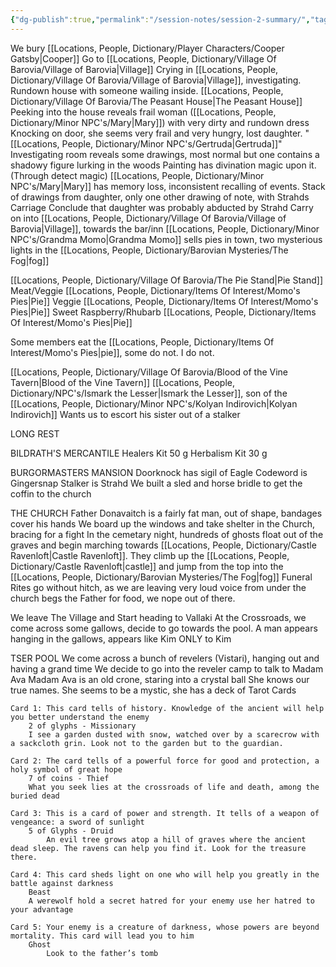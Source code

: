 ```yaml
---
{"dg-publish":true,"permalink":"/session-notes/session-2-summary/","tags":["Summary"]}
---
```


We bury [[Locations, People, Dictionary/Player Characters/Cooper Gatsby\|Cooper]]
Go to [[Locations, People, Dictionary/Village Of Barovia/Village of Barovia\|Village]]
Crying in [[Locations, People, Dictionary/Village Of Barovia/Village of Barovia\|Village]], investigating.  Rundown house with someone wailing inside.
[[Locations, People, Dictionary/Village Of Barovia/The Peasant House\|The Peasant House]]
	Peeking into the house reveals frail woman ([[Locations, People, Dictionary/Minor NPC's/Mary\|Mary]]) with very dirty and rundown dress
	Knocking on door, she seems very frail and very hungry, lost daughter. "[[Locations, People, Dictionary/Minor NPC's/Gertruda\|Gertruda]]"
	Investigating room reveals some drawings, most normal but one contains a shadowy figure lurking in the woods
	Painting has divination magic upon it. (Through detect magic)
	[[Locations, People, Dictionary/Minor NPC's/Mary\|Mary]] has memory loss, inconsistent recalling of events.
	Stack of drawings from daughter, only one other drawing of note, with Strahds Carriage
	Conclude that daughter was probably abducted by Strahd
Carry on into [[Locations, People, Dictionary/Village Of Barovia/Village of Barovia\|Village]], towards the bar/inn
[[Locations, People, Dictionary/Minor NPC's/Grandma Momo\|Grandma Momo]] sells pies in town, two mysterious lights in the [[Locations, People, Dictionary/Barovian Mysteries/The Fog\|fog]]

[[Locations, People, Dictionary/Village Of Barovia/The Pie Stand\|Pie Stand]]
		Meat/Veggie [[Locations, People, Dictionary/Items Of Interest/Momo's Pies\|Pie]]
		Veggie [[Locations, People, Dictionary/Items Of Interest/Momo's Pies\|Pie]]
		Sweet Raspberry/Rhubarb [[Locations, People, Dictionary/Items Of Interest/Momo's Pies\|Pie]]

Some members eat the [[Locations, People, Dictionary/Items Of Interest/Momo's Pies\|pie]], some do not. I do not.

[[Locations, People, Dictionary/Village Of Barovia/Blood of the Vine Tavern\|Blood of the Vine Tavern]]
	[[Locations, People, Dictionary/NPC's/Ismark the Lesser\|Ismark the Lesser]], son of the [[Locations, People, Dictionary/Minor NPC's/Kolyan Indirovich\|Kolyan Indirovich]]
	Wants us to escort his sister out of a stalker
	
LONG REST

BILDRATH'S MERCANTILE
	Healers Kit 50 g
	Herbalism Kit 30 g

BURGORMASTERS MANSION
	Doorknock has sigil of Eagle
	Codeword is Gingersnap
	Stalker is Strahd
	We built a sled and horse bridle to get the coffin to the church

THE CHURCH
	Father Donavaitch is a fairly fat man, out of shape, bandages cover his hands
	We board up the windows and take shelter in the Church, bracing for a fight
	In the cemetary night, hundreds of ghosts float out of the graves and begin marching towards [[Locations, People, Dictionary/Castle Ravenloft\|Castle Ravenloft]]. They climb up the [[Locations, People, Dictionary/Castle Ravenloft\|castle]] and jump from the top into the [[Locations, People, Dictionary/Barovian Mysteries/The Fog\|fog]]
	Funeral Rites go without hitch, as we are leaving very loud voice from under the church begs the Father for food, we nope out of there.

We leave The Village and Start heading to Vallaki
At the Crossroads, we come across some gallows, decide to go towards the pool.  A man appears hanging in the gallows, appears like Kim ONLY to Kim

TSER POOL
	We come across a bunch of revelers (Vistari), hanging out and having a grand time
	We decide to go into the reveler camp to talk to Madam Ava
	Madam Ava is an old crone, staring into a crystal ball
	She knows our true names.  She seems to be a mystic, she has a deck of Tarot Cards

	Card 1: This card tells of history. Knowledge of the ancient will help you better understand the enemy
		2 of glyphs - Missionary 
   		I see a garden dusted with snow, watched over by a scarecrow with a sackcloth grin. Look not to the garden but to the guardian. 

	Card 2: The card tells of a powerful force for good and protection, a holy symbol of great hope
		7 of coins - Thief
   		What you seek lies at the crossroads of life and death, among the buried dead

	Card 3: This is a card of power and strength. It tells of a weapon of vengeance: a sword of sunlight 
		5 of Glyphs - Druid
    		An evil tree grows atop a hill of graves where the ancient dead sleep. The ravens can help you find it. Look for the treasure there.

	Card 4: This card sheds light on one who will help you greatly in the battle against darkness 
		Beast 
   		A werewolf hold a secret hatred for your enemy use her hatred to your advantage 

	Card 5: Your enemy is a creature of darkness, whose powers are beyond mortality. This card will lead you to him
		Ghost
    		Look to the father’s tomb
